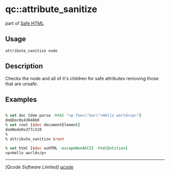 qc::attribute_sanitize
===========

part of [Safe HTML](../safe-html-markdown.md)

Usage
-----
`attribute_sanitize node`

Description
-----------
Checks the node and all of it's children for safe attributes removing those that are unsafe.

Examples
--------
```tcl

% set doc [dom parse -html "<p foo=\"bar\">Hello world</p>"]
domDoc0x43046b0
% set root [$doc documentElement]
domNode0x377c310
%
% attribute_sanitize $root

% set html [$doc asHTML -escapeNonASCII -htmlEntities]
<p>Hello world</p>

```

----------------------------------
*[Qcode Software Limited] [qcode]*

[qcode]: http://www.qcode.co.uk "Qcode Software"